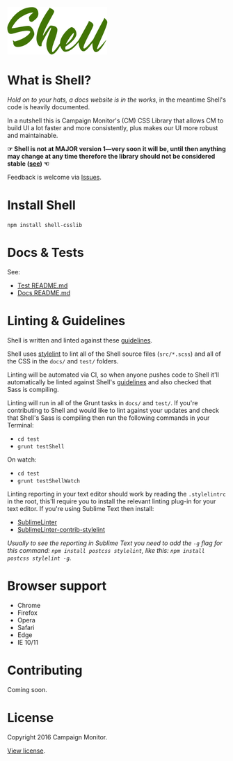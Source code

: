 <img src="docs/src/_assets/img/logo.png" alt="Shell logo" width="230">

# What is Shell?

*Hold on to your hats, a docs website is in the works*, in the meantime Shell's
code is heavily documented.

In a nutshell this is Campaign Monitor's (CM) CSS Library that allows CM to build UI a lot faster and more consistently, plus makes our UI more robust and maintainable.

**☞ Shell is not at MAJOR version 1—very soon it will be, until then anything may change at any time therefore the library should not be considered stable ([see](http://semver.org/#spec-item-4)) ☜**

Feedback is welcome via [Issues](https://github.com/campaignmonitor/shell/issues).


# Install Shell

`npm install shell-csslib`


# Docs & Tests

See:

- [Test README.md](test/README.md)
- [Docs README.md](docs/README.md)


# Linting & Guidelines

Shell is written and linted against these [guidelines](https://github.com/chris-pearce/css-guidelines).

Shell uses [stylelint](http://stylelint.io/) to lint all of the Shell source
files (`src/*.scss`) and all of the CSS in the `docs/` and `test/` folders.

Linting will be automated via CI, so when anyone pushes code to Shell it'll
automatically be linted against Shell's [guidelines](https://github.com/chris-pearce/css-guidelines) and also checked that Sass is compiling.

Linting will run in all of the Grunt tasks in `docs/` and `test/`. If you're
contributing to Shell and would like to lint against your updates and check
that Shell's Sass is compiling then run the following commands in your
Terminal:

- `cd test`
- `grunt testShell`

On watch:

- `cd test`
- `grunt testShellWatch`

Linting reporting in your text editor should work by reading the `.stylelintrc`
in the root, this'll require you to install the relevant linting plug-in for
your text editor. If you're using Sublime Text then install:

- [SublimeLinter](http://www.sublimelinter.com/en/latest/installation.html)
- [SublimeLinter-contrib-stylelint](https://github.com/kungfusheep/SublimeLinter-contrib-stylelint)

*Usually to see the reporting in Sublime Text you need to add the `-g` flag
for this command: `npm install postcss stylelint`, like this: `npm install postcss stylelint -g`.*

# Browser support

- Chrome
- Firefox
- Opera
- Safari
- Edge
- IE 10/11


# Contributing

Coming soon.


# License

Copyright 2016 Campaign Monitor.

[View license](LICENSE).
